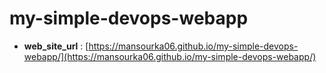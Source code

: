 # my-simple-devops-webapp

 - **web_site_url** : [https://mansourka06.github.io/my-simple-devops-webapp/](https://mansourka06.github.io/my-simple-devops-webapp/)
